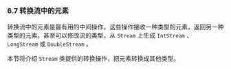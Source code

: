 ### 6.7 转换流中的元素

转换流中的元素是最有用的中间操作。这些操作接收一种类型的元素，返回另一种类型的元素。甚至可以修改流的类型，从 `Stream` 上生成 `IntStream` 、 `LongStream` 或 `DoubleStream` 。

本节将介绍 `Stream` 类提供的转换操作，把元素转换成其他类型。

